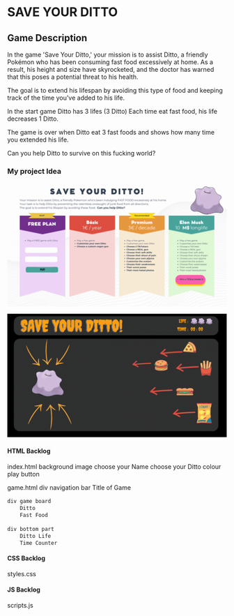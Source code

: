 # SAVE YOUR DITTO

## Game Description


In the game 'Save Your Ditto,' your mission is to assist Ditto, a friendly Pokémon who has been consuming fast food excessively at home. 
As a result, his height and size have skyrocketed, and the doctor has warned that this poses a potential threat to his health.

The goal is to extend his lifespan by avoiding this type of food and keeping track of the time you've added to his life.

In the start game Ditto has 3 lifes (3 Ditto)
Each time eat fast food, his life decreases 1 Ditto.

The game is over when Ditto eat 3 fast foods and shows how many time you extended his life.


Can you help Ditto to survive on this fucking world?

### My project Idea

![INDEX PAGE](img/background.gif)

![THIS IS THE GAME DESCRIPTION](img/game-description.gif)





#### HTML Backlog

index.html
    background image
    choose your Name
    choose your Ditto colour
    play button

game.html
    div navigation bar
        Title of Game
    
    div game board
        Ditto
        Fast Food

    div bottom part
        Ditto Life
        Time Counter


#### CSS Backlog

styles.css

#### JS Backlog

scripts.js





